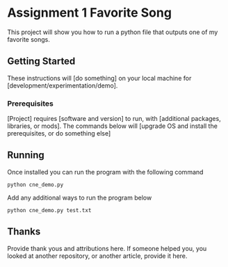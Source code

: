 # Assignment 1 Favorite Song

This project will show you how to run a python file that outputs one of my favorite songs.

## Getting Started

These instructions will [do something] on your local machine for [development/experimentation/demo].

### Prerequisites

[Project] requires [software and version] to run, with [additional packages, libraries, or mods]. The commands below will [upgrade OS and install the prerequisites, or do something else]


## Running
Once installed you can run the program with the following command

```
python cne_demo.py
```

Add any additional ways to run the program below

```
python cne_demo.py test.txt
```

## Thanks
Provide thank yous and attributions here. If someone helped you, you looked at another repository, or another article, provide it here.
